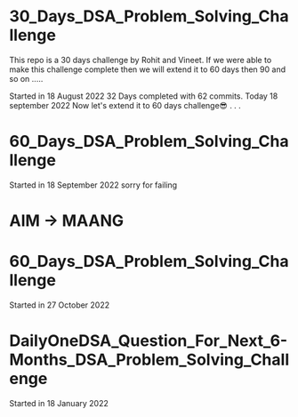 # 30_Days_DSA_Problem_Solving_Challenge
This repo is a 30 days challenge by Rohit and Vineet. If we were able to make this challenge complete then we will extend it to 60  days then 90 and so on .....

Started in 18 August 2022
32 Days completed with 62 commits.
Today 18 september 2022
Now  let's  extend it to  60 days challenge😎
.
.
.
# 60_Days_DSA_Problem_Solving_Challenge
Started in 18 September 2022 sorry for failing 
# AIM -> MAANG
# 60_Days_DSA_Problem_Solving_Challenge
Started in 27 October 2022
# DailyOneDSA_Question_For_Next_6-Months_DSA_Problem_Solving_Challenge
Started in 18 January 2022

